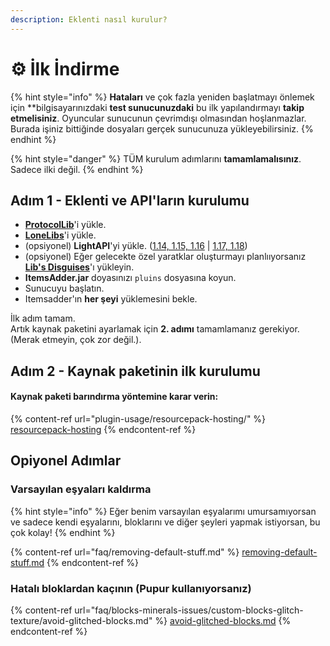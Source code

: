 ```yaml
---
description: Eklenti nasıl kurulur?
---
```


# ⚙ İlk İndirme

{% hint style="info" %}
**Hataları** ve çok fazla yeniden başlatmayı önlemek için **bilgisayarınızdaki **test sunucunuzdaki** bu ilk yapılandırmayı **takip etmelisiniz**. Oyuncular sunucunun çevrimdışı olmasından hoşlanmazlar.\
Burada işiniz bittiğinde dosyaları gerçek sunucunuza yükleyebilirsiniz.
{% endhint %}

{% hint style="danger" %}
TÜM kurulum adımlarını **tamamlamalısınız**. Sadece ilki değil.
{% endhint %}

## Adım 1 - Eklenti ve API'ların kurulumu

* [**ProtocolLib**](https://www.spigotmc.org/resources/protocollib.1997/)'i yükle.
* [**LoneLibs**](https://www.spigotmc.org/resources/lonelibs.75974/)'i yükle.
* (opsiyonel) **LightAPI**'yi yükle. ([1.14, 1.15, 1.16](http://a.devs.beer/lightapi-old) | [1.17, 1.18](http://a.devs.beer/lightapi-new))
* (opsiyonel) Eğer gelecekte özel yaratklar oluşturmayı planlııyorsanız [**Lib's Disguises**](https://www.spigotmc.org/resources/libs-disguises-free.81/)'ı yükleyin.
* **ItemsAdder.jar** doyasınızı `pluins` dosyasına koyun.
* Sunucuyu başlatın.
* Itemsadder'ın **her şeyi** yüklemesini bekle.

İlk adım tamam.\
Artık kaynak paketini ayarlamak için **2. adımı** tamamlamanız gerekiyor. (Merak etmeyin, çok zor değil.).

## Adım 2 - Kaynak paketinin ilk kurulumu

#### Kaynak paketi barındırma yöntemine karar verin:

{% content-ref url="plugin-usage/resourcepack-hosting/" %}
[resourcepack-hosting](plugin-usage/resourcepack-hosting/)
{% endcontent-ref %}

## Opiyonel Adımlar

### Varsayılan eşyaları kaldırma

{% hint style="info" %}
Eğer benim varsayılan eşyalarımı umursamıyorsan ve sadece kendi eşyalarını, bloklarını ve diğer şeyleri yapmak istiyorsan, bu çok kolay!
{% endhint %}

{% content-ref url="faq/removing-default-stuff.md" %}
[removing-default-stuff.md](faq/removing-default-stuff.md)
{% endcontent-ref %}

### Hatalı bloklardan kaçının (Pupur kullanıyorsanız)

{% content-ref url="faq/blocks-minerals-issues/custom-blocks-glitch-texture/avoid-glitched-blocks.md" %}
[avoid-glitched-blocks.md](faq/blocks-minerals-issues/custom-blocks-glitch-texture/avoid-glitched-blocks.md)
{% endcontent-ref %}
